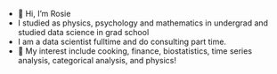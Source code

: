 - 👋 Hi, I’m Rosie
-  I studied as physics, psychology and mathematics in undergrad and studied data science in grad school
-  I am a data scientist fulltime and do consulting part time.
- 🌱 My interest include cooking, finance, biostatistics, time series analysis, categorical analysis, and physics! 
<!---
bschmitz28/bschmitz28 is a ✨ special ✨ repository because its `README.md` (this file) appears on your GitHub profile.
You can click the Preview link to take a look at your changes.
--->
